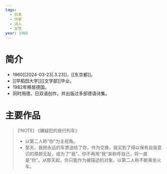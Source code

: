 ```yaml
---
tags:
  - 日本
  - 作家
  - 诗人
  - 女性
year: 1960
---
```

# 简介

- 1960[[2024-03-23|.3.23]]，[[东京都]]。
- [[早稻田大学]][[文学部]]毕业。
- 1982年移居德国。
- 同时用德、日双语创作，并出版过多部德语诗集。
# 主要作品

> [!NOTE] 《嫌疑犯的夜行列车》
> - 以第二人称“你”为主视角。
> - 那天，我把永远的车票送给了你，作为交换，我买到了得以保有自我意识的厚颜无耻，成为了“我”。你不再用“我”来称呼自己，将一直是“你”。从那天起，你只能作为被描述的对象，以第二人称不断乘坐火车。
